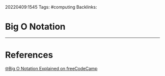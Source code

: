 20220409:1545
Tags: #computing 
Backlinks:
# Big O Notation




---
# References
[🌐Big O Notation Explained on freeCodeCamp](https://www.freecodecamp.org/news/big-o-notation-why-it-matters-and-why-it-doesnt-1674cfa8a23c/)